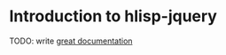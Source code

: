 # Introduction to hlisp-jquery

TODO: write [great documentation](http://jacobian.org/writing/great-documentation/what-to-write/)
